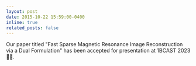 ```yaml
---
layout: post
date: 2015-10-22 15:59:00-0400
inline: true
related_posts: false
---
```

Our paper titled "Fast Sparse Magnetic Resonance Image Reconstruction via a Dual Formulation" has been accepted for presentation at 1BCAST 2023 🎉🎊.
